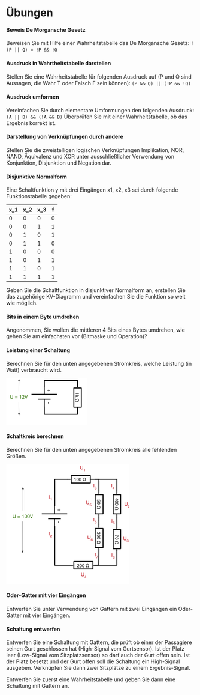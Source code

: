 # Übungen

#### Beweis De Morgansche Gesetz
Beweisen Sie mit Hilfe einer Wahrheitstabelle das De Morgansche Gesetz:
`!(P || Q) = !P && !Q`


#### Ausdruck in Wahrtheitstabelle darstellen
Stellen Sie eine Wahrheitstabelle für folgenden Ausdruck auf (P und Q sind Aussagen, die Wahr T oder Falsch F sein können): `(P && Q) || (!P && !Q)`


#### Ausdruck umformen
Vereinfachen Sie durch elementare Umformungen den folgenden Ausdruck: `(A || B) && (!A && B)` Überprüfen Sie mit einer Wahrheitstabelle, ob das Ergebnis korrekt ist.


#### Darstellung von Verknüpfungen durch andere
Stellen Sie die zweistelligen logischen Verknüpfungen Implikation, NOR, NAND, Äquivalenz und XOR unter ausschließlicher Verwendung von Konjunktion, Disjunktion und Negation dar.


#### Disjunktive Normalform
Eine Schaltfunktion y mit drei Eingängen x1, x2, x3 sei durch folgende Funktionstabelle gegeben:

| x_1 | x_2 | x_3 | f  |
|-----|-----|-----|----|
|  0  |   0 |   0 |  0 |
|  0  |   0 |   1 |  1 |
|  0  |   1 |   0 |  1 |
|  0  |   1 |   1 |  0 |
|  1  |   0 |   0 |  0 |
|  1  |   0 |   1 |  1 |
|  1  |   1 |   0 |  1 |
|  1  |   1 |   1 |  1 |

Geben Sie die Schaltfunktion in disjunktiver Normalform an, erstellen Sie das zugehörige KV-Diagramm und vereinfachen Sie die Funktion so weit wie möglich.


#### Bits in einem Byte umdrehen
Angenommen, Sie wollen die mittleren 4 Bits eines Bytes umdrehen, wie gehen Sie am einfachsten vor (Bitmaske und Operation)?


#### Leistung einer Schaltung
Berechnen Sie für den unten angegebenen Stromkreis, welche Leistung (in Watt) verbraucht wird.

![](img/stromkreis_einfach.png)


#### Schaltkreis berechnen
Berechnen Sie für den unten angegebenen Stromkreis alle fehlenden Größen.

![](img/stromkreis_komplex.png)


#### Oder-Gatter mit vier Eingängen
Entwerfen Sie unter Verwendung von Gattern mit zwei Eingängen ein Oder-Gatter mit vier Eingängen.


#### Schaltung entwerfen
Entwerfen Sie eine Schaltung mit Gattern, die prüft ob einer der Passagiere seinen Gurt geschlossen hat (High-Signal vom Gurtsensor). Ist der Platz leer (Low-Signal vom Sitzplatzsensor)
so darf auch der Gurt offen sein. Ist der Platz besetzt und der Gurt offen soll die
Schaltung ein High-Signal ausgeben. Verknüpfen Sie dann zwei Sitzplätze zu einem Ergebnis-Signal.

Entwerfen Sie zuerst eine Wahrheitstabelle und geben Sie dann eine Schaltung mit Gattern an.

